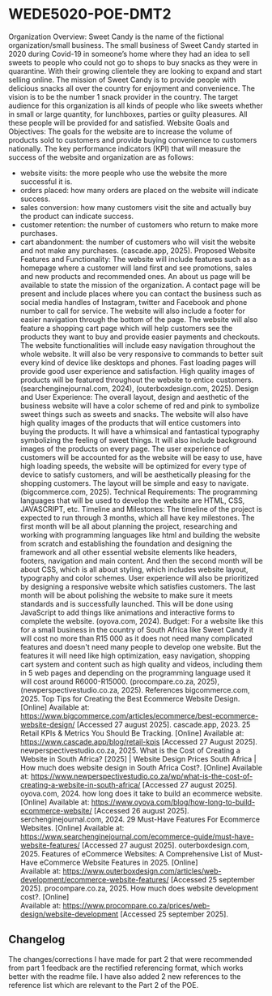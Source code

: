 # WEDE5020-POE-DMT2
Organization Overview:
Sweet Candy is the name of the fictional organization/small business.
The small business of Sweet Candy started in 2020 during Covid-19 in someone’s home where they had an idea to sell sweets to people who could not go to shops to buy snacks as they were in quarantine. With their growing clientele they are looking to expand and start selling online.
The mission of Sweet Candy is to provide people with delicious snacks all over the country for enjoyment and convenience. The vision is to be the number 1 snack provider in the country.
The target audience for this organization is all kinds of people who like sweets whether in small or large quantity, for lunchboxes, parties or guilty pleasures. All these people will be provided for and satisfied.
Website Goals and Objectives:
The goals for the website are to increase the volume of products sold to customers and provide buying convenience to customers nationally.
The key performance indicators (KPI) that will measure the success of the website and organization are as follows:
- website visits: the more people who use the website the more successful it is.
- orders placed: how many orders are placed on the website will indicate success.
- sales conversion: how many customers visit the site and actually buy the product can indicate success.
- customer retention: the number of customers who return to make more purchases.
- cart abandonment: the number of customers who will visit the website and not make any purchases. (cascade.app, 2025).
Proposed Website Features and Functionality:
The website will include features such as a homepage where a customer will land first and see promotions, sales and new products and recommended ones. An about us page will be available to state the mission of the organization. A contact page will be present and include places where you can contact the business such as social media handles of Instagram, twitter and Facebook and phone number to call for service. 
The website will also include a footer for easier navigation through the bottom of the page. The website will also feature a shopping cart page which will help customers see the products they want to buy and provide easier payments and checkouts. 
The website functionalities will include easy navigation throughout the whole website. It will also be very responsive to commands to better suit every kind of device like desktops and phones. Fast loading pages will provide good user experience and satisfaction. High quality images of products will be featured throughout the website to entice customers.(searchenginejournal.com, 2024), (outerboxdesign.com, 2025).
Design and User Experience:
The overall layout, design and aesthetic of the business website will have a color scheme of red and pink to symbolize sweet things such as sweets and snacks. The website will also have high quality images of the products that will entice customers into buying the products. It will have a whimsical and fantastical typography symbolizing the feeling of sweet things. It will also include background images of the products on every page. 
The user experience of customers will be accounted for as the website will be easy to use, have high loading speeds, the website will be optimized for every type of device to satisfy customers, and will be aesthetically pleasing for the shopping customers. The layout will be simple and easy to navigate. (bigcommerce.com, 2025).
Technical Requirements:
The programming languages that will be used to develop the website are HTML, CSS, JAVASCRIPT, etc.
Timeline and Milestones:
The timeline of the project is expected to run through 3 months, which all have key milestones. The first month will be all about planning the project, researching and working with programming languages like html and building the website from scratch and establishing the foundation and designing the framework and all other essential website elements like headers, footers, navigation and main content. 
And then the second month will be about CSS, which is all about styling, which includes website layout, typography and color schemes. User experience will also be prioritized by designing a responsive website which satisfies customers.
The last month will be about polishing the website to make sure it meets standards and is successfully launched. This will be done using JavaScript to add things like animations and interactive forms to complete the website.
(oyova.com, 2024).
Budget:
For a website like this for a small business in the country of South Africa like Sweet Candy it will cost no more than R15 000 as it does not need many complicated features and doesn't need many people to develop one website. But the features it will need like high optimization, easy navigation, shopping cart system and content such as high quality and videos, including them in 5 web pages and depending on the programming language used it will cost around R6000-R15000. (procompare.co.za, 2025), (newperspectivestudio.co.za, 2025).
References
bigcommerce.com, 2025. Top Tips for Creating the Best Ecommerce Website Design. [Online] 
Available at: https://www.bigcommerce.com/articles/ecommerce/best-ecommerce-website-design/
[Accessed 27 august 2025].
cascade.app, 2023. 25 Retail KPIs & Metrics You Should Be Tracking. [Online] 
Available at: https://www.cascade.app/blog/retail-kpis
[Accessed 27 August 2025].
newperspectivestudio.co.za, 2025. What is the Cost of Creating a Website in South Africa? [2025] | Website Design Prices South Africa | How much does website design in South Africa Cost?. [Online] 
Available at: https://www.newperspectivestudio.co.za/wp/what-is-the-cost-of-creating-a-website-in-south-africa/
[Accessed 27 august 2025].
oyova.com, 2024. how long does it take to build an ecommerce website. [Online] 
Available at: https://www.oyova.com/blog/how-long-to-build-ecommerce-website/
[Accessed 26 august 2025].
serchenginejournal.com, 2024. 29 Must-Have Features For Ecommerce Websites. [Online] 
Available at: https://www.searchenginejournal.com/ecommerce-guide/must-have-website-features/
[Accessed 27 august 2025].
​outerboxdesign.com, 2025. Features of eCommerce Websites: A Comprehensive List of Must-Have eCommerce Website Features in 2025. [Online]  
Available at: https://www.outerboxdesign.com/articles/web-development/ecommerce-website-features/ 
[Accessed 25 september 2025].
​procompare.co.za, 2025. How much does website development cost?. [Online]  
Available at: https://www.procompare.co.za/prices/web-design/website-development 
[Accessed 25 september 2025].

## Changelog
The changes/corrections I have made for part 2 that were recommended from part 1 feedback are the rectified referencing format, which works better with the readme file. I have also added 2 new references to the reference list which are relevant to the Part 2 of the POE.
